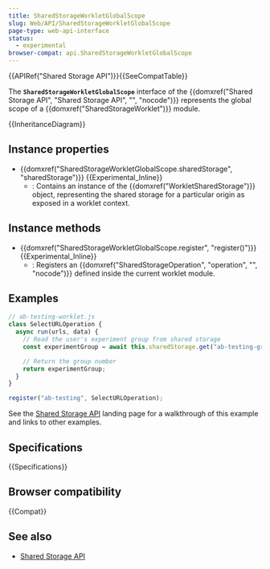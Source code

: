 ```yaml
---
title: SharedStorageWorkletGlobalScope
slug: Web/API/SharedStorageWorkletGlobalScope
page-type: web-api-interface
status:
  - experimental
browser-compat: api.SharedStorageWorkletGlobalScope
---
```


{{APIRef("Shared Storage API")}}{{SeeCompatTable}}

The **`SharedStorageWorkletGlobalScope`** interface of the {{domxref("Shared Storage API", "Shared Storage API", "", "nocode")}} represents the global scope of a {{domxref("SharedStorageWorklet")}} module.

{{InheritanceDiagram}}

## Instance properties

- {{domxref("SharedStorageWorkletGlobalScope.sharedStorage", "sharedStorage")}} {{Experimental_Inline}}
  - : Contains an instance of the {{domxref("WorkletSharedStorage")}} object, representing the shared storage for a particular origin as exposed in a worklet context.

## Instance methods

- {{domxref("SharedStorageWorkletGlobalScope.register", "register()")}} {{Experimental_Inline}}
  - : Registers an {{domxref("SharedStorageOperation", "operation", "", "nocode")}} defined inside the current worklet module.

## Examples

```js
// ab-testing-worklet.js
class SelectURLOperation {
  async run(urls, data) {
    // Read the user's experiment group from shared storage
    const experimentGroup = await this.sharedStorage.get("ab-testing-group");

    // Return the group number
    return experimentGroup;
  }
}

register("ab-testing", SelectURLOperation);
```

See the [Shared Storage API](/en-US/docs/Web/API/Shared_storage_API) landing page for a walkthrough of this example and links to other examples.

## Specifications

{{Specifications}}

## Browser compatibility

{{Compat}}

## See also

- [Shared Storage API](/en-US/docs/Web/API/Shared_storage_API)
